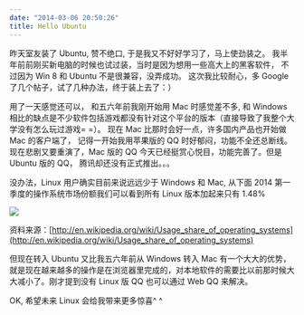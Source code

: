 ```yaml
---
date: "2014-03-06 20:50:26"
title: Hello Ubuntu
---
```


昨天室友装了 Ubuntu, 赞不绝口, 于是我又不好好学习了，马上使劲装之。 我半年前前刚买新电脑的时候也试过装，当时是因为想用一些高大上的黑客软件， 不过因为 Win 8 和 Ubuntu 不是很兼容，没弄成功。 这次我比较耐心，多 Google 了几个帖子，试了几种办法，终于装上去了：）

用了一天感觉还可以， 和五六年前我刚开始用 Mac 时感觉差不多, 和 Windows 相比的缺点是不少软件包括游戏都没有针对这个平台的版本（直接导致了我整个大学没有怎么玩过游戏= =）。 现在 Mac 比那时会好一点，许多国内产品也开始做 Mac 的客户端了， 记得一开始我用苹果版的 QQ 时好郁闷，功能不全还总断线。现在悲剧又要重演了，Mac 版的 QQ 今天已经挺赏心悦目，功能完善了。但是 Ubuntu 版的 QQ， 腾讯却还没有正式推出。。。

没办法，Linux 用户确实目前来说远远少于 Windows 和 Mac, 从下面 2014 第一季度的操作系统市场份额我们可以看到所有 Linux 版本加起来只有 1.48%

![](https://architech-blog.s3-ap-southeast-1.amazonaws.com/content/images/uploads/2014/03/Selection_005.png)

资料来源：[http://en.wikipedia.org/wiki/Usage_share_of_operating_systems](http://en.wikipedia.org/wiki/Usage_share_of_operating_systems)

但现在转入 Ubuntu 又比我五六年前从 Windows 转入 Mac 有一个大大的优势， 就是现在越来越多的操作是在浏览器里完成的，对本地软件的需要比以前那时候大大减小了。刚才提到没有 Linux 版 QQ 也可以通过 Web QQ 来解决。

OK, 希望未来 Linux 会给我带来更多惊喜^ ^
